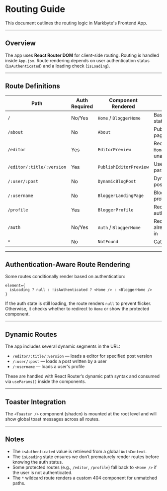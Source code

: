 # Routing Guide

This document outlines the routing logic in Markbyte's Frontend App.

---

## Overview

The app uses **React Router DOM** for client-side routing. Routing is handled inside `App.jsx`. Route rendering depends on user authentication status (`isAuthenticated`) and a loading check (`isLoading`).

---

## Route Definitions

| Path                          | Auth Required | Component Rendered             | Notes                                  |
|-------------------------------|---------------|---------------------------------|----------------------------------------|
| `/`                           | No/Yes         | `Home` / `BloggerHome`         | Based on auth state                    |
| `/about`                      | No            | `About`                         | Public static page                     |
| `/editor`                    | Yes            | `EditorPreview`                | Redirects to `Home` if unauthenticated |
| `/editor/:title/:version`    | Yes           | `PublishEditorPreview`         | Uses dynamic params                    |
| `/:user/:post`               | No           | `DynamicBlogPost`              | Dynamic blog post URL                  |
| `/:username`                 | No           | `BloggerLandingPage`           | Blogger’s public profile               |
| `/profile`                   | Yes           | `BloggerProfile`               | Requires authentication                |
| `/auth`                      | No/Yes         | `Auth` / `BloggerHome`         | Redirects if already logged in         |
| `*`                          | No            | `NotFound`                     | Catch-all route                        |

---

## Authentication-Aware Route Rendering

Some routes conditionally render based on authentication:

```tsx
element={
  isLoading ? null : !isAuthenticated ? <Home /> : <BloggerHome />
}
```

If the auth state is still loading, the route renders `null` to prevent flicker. Otherwise, it checks whether to redirect to `Home` or show the protected component.

---

## Dynamic Routes

The app includes several dynamic segments in the URL:

- `/editor/:title/:version` — loads a editor for specified post version
- `/:user/:post` — loads a post written by a user
- `/:username` — loads a user's profile

These are handled with React Router’s dynamic path syntax and consumed via `useParams()` inside the components.

---


## Toaster Integration

The `<Toaster />` component (shadcn) is mounted at the root level and will show global toast messages across all routes.

---

## Notes

- The `isAuthenticated` value is retrieved from a global `AuthContext`.
- The `isLoading` state ensures we don’t prematurely render routes before knowing the auth status.
- Some protected routes (e.g., `/editor`, `/profile`) fall back to `<Home />` if the user is not authenticated.
- The `*` wildcard route renders a custom 404 component for unmatched paths.

